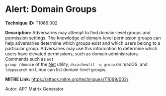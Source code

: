 # Alert: Domain Groups

**Technique ID:** T1069.002

**Description:** Adversaries may attempt to find domain-level groups and permission settings. The knowledge of domain-level permission groups can help adversaries determine which groups exist and which users belong to a particular group. Adversaries may use this information to determine which users have elevated permissions, such as domain administrators.  Commands such as <code>net group /domain</code> of the [Net](https://attack.mitre.org/software/S0039) utility,  <code>dscacheutil -q group</code> on macOS, and <code>ldapsearch</code> on Linux can list domain-level groups.

**MITRE Link:** https://attack.mitre.org/techniques/T1069/002/

Autor: APT Matrix Generator

<!--
Tactics: 
Technique ID: T1069.002
Status: Pending
-->
